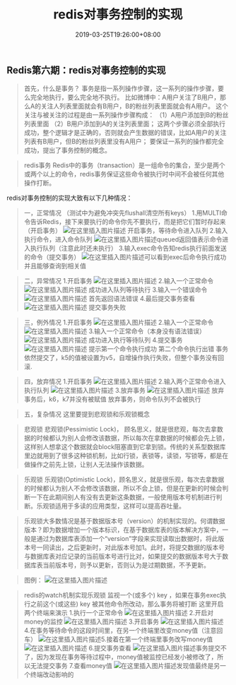 ﻿---
title: redis对事务控制的实现
date: 2019-03-25T19:26:00+08:00
tags: 事务控制
categories: Redis
---
<meta name="referrer" content="no-referrer" />

## Redis第六期：redis对事务控制的实现
>
>首先，什么是事务？
>事务是指一系列操作步骤，这一系列的操作步骤，要么完全地执行，要么完全地不执行。
>比如微博中：A用户关注了B用户，那么A的关注人列表里面就会有B用户，B的粉丝列表里面就会有A用户。
这个关注与被关注的过程是由一系列操作步骤构成：
（1）A用户添加到B的粉丝列表里面
（2）B用户添加到A的关注列表里面；
这两个步骤必须全部执行成功，整个逻辑才是正确的，否则就会产生数据的错误，比如A用户的关注列表有B用户，但B的粉丝列表里没有A用户；
要保证一系列的操作都完全成功，提出了事务控制的概念。

>redis事务
>Redis中的事务（transaction）是一组命令的集合，至少是两个或两个以上的命令，redis事务保证这些命令被执行时中间不会被任何其他操作打断。

redis对事务控制的实现大致有以下几种情况：

>一，正常情况
>（测试中为避免冲突先flushall清空所有keys）
>1.用MULTI命令告诉Redis，接下来要执行的命令你先不要执行，而是把它们暂时存起来 （开启事务）
>![在这里插入图片描述](https://img-blog.csdnimg.cn/20190331153622184.png)
>开启事务，等待命令进入队列
>2.输入执行命令，进入命令队列
>![在这里插入图片描述](https://img-blog.csdnimg.cn/20190331153734604.png?x-oss-process=image/watermark,type_ZmFuZ3poZW5naGVpdGk,shadow_10,text_aHR0cHM6Ly9ibG9nLmNzZG4ubmV0L3FxXzQwOTQ4Nzk1,size_16,color_FFFFFF,t_70)queued返回值表示命令进入执行队列（注意此时还未执行）
>3.输入exec命令告知redis执行前面发送的命令（提交事务）
>![在这里插入图片描述](https://img-blog.csdnimg.cn/2019033115391417.png?x-oss-process=image/watermark,type_ZmFuZ3poZW5naGVpdGk,shadow_10,text_aHR0cHM6Ly9ibG9nLmNzZG4ubmV0L3FxXzQwOTQ4Nzk1,size_16,color_FFFFFF,t_70)可以看到exec后命令执行成功并且能够查询到相关值

>二，异常情况
>1.开启事务
>![在这里插入图片描述](https://img-blog.csdnimg.cn/20190331154046870.png)
>2.输入一个正常命令
>![在这里插入图片描述](https://img-blog.csdnimg.cn/20190331154133223.png)
成功进入队列等待执行
>3.输入一个错误命令
>![在这里插入图片描述](https://img-blog.csdnimg.cn/20190331154222884.png)
首先返回语法错误
>4.最后提交事务查看
>![在这里插入图片描述](https://img-blog.csdnimg.cn/20190331154312892.png)
提交事务失败

>三，例外情况
>1.开启事务
>![在这里插入图片描述](https://img-blog.csdnimg.cn/20190331154434294.png)
>2.输入一个正常命令
>![在这里插入图片描述](https://img-blog.csdnimg.cn/20190331154513170.png)
>3.输入一个正常命令（本身没有语法错误）
>![在这里插入图片描述](https://img-blog.csdnimg.cn/20190331154612151.png)
>成功进入执行等待队列
>4.提交事务
>![在这里插入图片描述](https://img-blog.csdnimg.cn/20190331154649678.png)
>提示第一个命令执行成功
>第二个命令执行出错
>事务依然提交了，k5的值被设置为v5，自增操作执行失败，但整个事务没有回滚.

>四，放弃情况
>1.开启事务
>![在这里插入图片描述](https://img-blog.csdnimg.cn/20190331154803648.png)
>2.输入两个正常命令进入执行队列
>![在这里插入图片描述](https://img-blog.csdnimg.cn/20190331154844240.png)
>3.放弃事务
>![在这里插入图片描述](https://img-blog.csdnimg.cn/20190331154925897.png?x-oss-process=image/watermark,type_ZmFuZ3poZW5naGVpdGk,shadow_10,text_aHR0cHM6Ly9ibG9nLmNzZG4ubmV0L3FxXzQwOTQ4Nzk1,size_16,color_FFFFFF,t_70)
>放弃事务后，k6，k7并没有被赋值
>放弃事务，则命令队列不会被执行

>五，复杂情况
>这里要提到悲观锁和乐观锁概念

>悲观锁
>悲观锁(Pessimistic Lock)， 顾名思义，就是很悲观，每次去拿数据的时候都认为别人会修改该数据，所以每次在拿数据的时候都会先上锁，这样别人想拿这个数据就会block阻塞直到它拿到锁。传统的关系型数据库里边就用到了很多这种锁机制，比如行锁，表锁等，读锁，写锁等，都是在做操作之前先上锁，让别人无法操作该数据。

>乐观锁
>乐观锁(Optimistic Lock)，顾名思义，就是很乐观，每次去拿数据的时候都认为别人不会修改该数据，所以不会上锁，但是在更新的时候会判断一下在此期间别人有没有去更新这条数据，一般使用版本号机制进行判断。乐观锁适用于多读的应用类型，这样可以提高吞吐量。

>乐观锁大多数情况是基于数据版本号（version）的机制实现的。何谓数据版本？即为数据增加一个版本标识，在基于数据库表的版本解决方案中，一般是通过为数据库表添加一个“version”字段来实现读取出数据时，将此版本号一同读出，之后更新时，对此版本号加1。此时，将提交数据的版本号与数据库表对应记录的当前版本号进行比对，如果提交的数据版本号大于数据库表当前版本号，则予以更新，否则认为是过期数据，不予更新。

>图例：
>![在这里插入图片描述](https://img-blog.csdnimg.cn/20190331155224726.png?x-oss-process=image/watermark,type_ZmFuZ3poZW5naGVpdGk,shadow_10,text_aHR0cHM6Ly9ibG9nLmNzZG4ubmV0L3FxXzQwOTQ4Nzk1,size_16,color_FFFFFF,t_70)

>redis的watch机制实现乐观锁
>监视一个(或多个) key ，如果在事务exec执行之前这个(或这些) key 被其他命令所改动，那么事务将被打断
>这里开启两个终端来演示
>1.执行一个正常命令
>![在这里插入图片描述](https://img-blog.csdnimg.cn/20190331155424951.png)
>2.开启对money的监控
>![在这里插入图片描述](https://img-blog.csdnimg.cn/20190331155527541.png)
>3.开启事务
>![在这里插入图片描述](https://img-blog.csdnimg.cn/20190331155601497.png)
>4.在事务等待命令的这段时间里，在另一个终端里改变money值（注意回车）
>![在这里插入图片描述](https://img-blog.csdnimg.cn/20190331155714186.png?x-oss-process=image/watermark,type_ZmFuZ3poZW5naGVpdGk,shadow_10,text_aHR0cHM6Ly9ibG9nLmNzZG4ubmV0L3FxXzQwOTQ4Nzk1,size_16,color_FFFFFF,t_70)5.接着在第一个终端里事务改写money值
>![在这里插入图片描述](https://img-blog.csdnimg.cn/20190331155801875.png)
>6.提交事务查看
>![在这里插入图片描述](https://img-blog.csdnimg.cn/20190331160205462.png?x-oss-process=image/watermark,type_ZmFuZ3poZW5naGVpdGk,shadow_10,text_aHR0cHM6Ly9ibG9nLmNzZG4ubmV0L3FxXzQwOTQ4Nzk1,size_16,color_FFFFFF,t_70)事务提交不了，因为发现在事务等待过程中，money值被监控已经发小被修改了，所以无法提交事务
>7.查看money值
>![在这里插入图片描述](https://img-blog.csdnimg.cn/2019033116031914.png?x-oss-process=image/watermark,type_ZmFuZ3poZW5naGVpdGk,shadow_10,text_aHR0cHM6Ly9ibG9nLmNzZG4ubmV0L3FxXzQwOTQ4Nzk1,size_16,color_FFFFFF,t_70)发现值最终是另一个终端改动影响的
